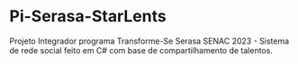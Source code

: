 # Pi-Serasa-StarLents
Projeto Integrador programa Transforme-Se Serasa SENAC 2023 - Sistema de rede social feito em C# com base de compartilhamento de talentos.
